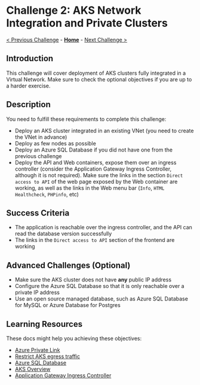 # Challenge 2: AKS Network Integration and Private Clusters

[< Previous Challenge](./01-containers.md) - **[Home](../README.md)** - [Next Challenge >](./03-aks_monitoring.md)

## Introduction

This challenge will cover deployment of AKS clusters fully integrated in a Virtual Network. Make sure to check the optional objectives if you are up to a harder exercise.

## Description

You need to fulfill these requirements to complete this challenge:

- Deploy an AKS cluster integrated in an existing VNet (you need to create the VNet in advance)
- Deploy as few nodes as possible
- Deploy an Azure SQL Database if you did not have one from the previous challenge
- Deploy the API and Web containers, expose them over an ingress controller (consider the Application Gateway Ingress Controller, although it is not required). Make sure the links in the section `Direct access to API` of the web page exposed by the Web container are working, as well as the links in the Web menu bar (`Info`, `HTML Healthcheck`, `PHPinfo`, etc)

## Success Criteria

- The application is reachable over the ingress controller, and the API can read the database version successfully
- The links in the `Direct access to API` section of the frontend are working

## Advanced Challenges (Optional)

- Make sure the AKS cluster does not have **any** public IP address
- Configure the Azure SQL Database so that it is only reachable over a private IP address
- Use an open source managed database, such as Azure SQL Database for MySQL or Azure Database for Postgres

## Learning Resources

These docs might help you achieving these objectives:

- [Azure Private Link](https://docs.microsoft.com/azure/private-link/private-link-overview)
- [Restrict AKS egress traffic](https://docs.microsoft.com/azure/aks/limit-egress-traffic)
- [Azure SQL Database](https://docs.microsoft.com/azure/azure-sql/azure-sql-iaas-vs-paas-what-is-overview)
- [AKS Overview](https://docs.microsoft.com/azure/aks/)
- [Application Gateway Ingress Controller](https://docs.microsoft.com/azure/application-gateway/ingress-controller-overview)